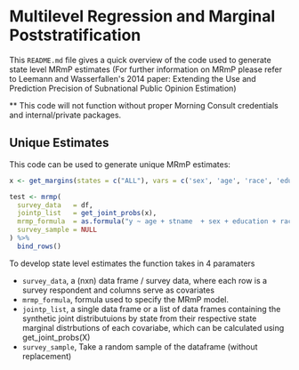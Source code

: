 # Multilevel Regression and Marginal Poststratification

This `README.md` file gives a quick overview of the code used to generate state level MRmP estimates (For further information on MRmP please refer to Leemann and Wasserfallen's 2014 paper: Extending the Use and Prediction Precision of Subnational Public Opinion Estimation)

** This code will not function without proper Morning Consult credentials and internal/private packages.  

## Unique Estimates
This code can be used to generate unique MRmP estimates: 
``` r 
x <- get_margins(states = c("ALL"), vars = c('sex', 'age', 'race', 'education')) 

test <- mrmp(
  survey_data   = df,
  jointp_list   = get_joint_probs(x),
  mrmp_formula  = as.formula("y ~ age + stname  + sex + education + race"),
  survey_sample = NULL
) %>% 
  bind_rows()
```
To develop state level estimates the function takes in 4 paramaters

  - `survey_data`, a (nxn) data frame / survey data, where each row is a survey respondent and columns serve as covariates
  - `mrmp_formula`, formula used to specify the MRmP model.
  - `jointp_list`, a single data frame or a list of data frames containing the synthetic joint distributuions by state from their respective state marginal distrbutions of each covariabe, which can be calculated using get_joint_probs(X)
  - `survey_sample`, Take a random sample of the dataframe (without replacement) 


